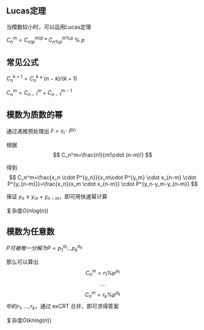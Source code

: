 ## Lucas定理

当模数较小时，可以运用Lucas定理

$C_n^m=C_{n/p}^{m/p}*C_{n\%p}^{m\%p} \ \% \ p$

## 常见公式

$C_n^{k+1}=C_n^k*(n-k)/(k+1)$

$C_n^m=C_{n-1}^m+C_{n-1}^{m-1}$

## 模数为质数的幂

通过递推预处理出 $i!=x_i\cdot P^{y_i}$

根据 
$$
C_n^m=\frac{n!}{m!\cdot (n-m)!}
$$

得到
$$
C_n^m=\frac{x_n \cdot P^{y_n}}{x_m\cdot P^{y_m} \cdot x_{n-m} \cdot P^{y_{n-m}}}=\frac{x_n}{x_m \cdot x_{n-m}} \cdot P^{y_n-y_m-y_{n-m}}
$$

保证 $y_n \ge y_m + y_{n-m}$，即可用快速幂计算

复杂度$O(nlog(n))$

## 模数为任意数

$P可被唯一分解为 P=p_1^{a_1}...p_k^{a_k}$

那么可以算出
$$ C_n^m=r_1 \% p^{a_1} $$
$$ ... $$
$$ C_n^m=r_k \% p^{a_k} $$
中的$r_1,...,r_k$，通过 exCRT 合并，即可求得答案

复杂度$O(knlog(n))$